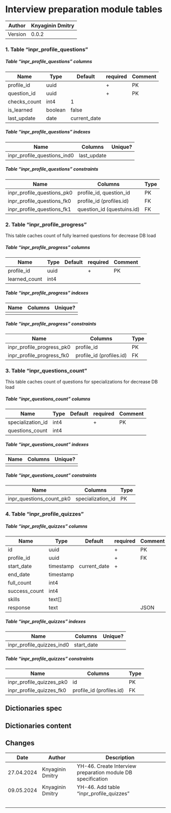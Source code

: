 # Interview preparation module tables

| Author  | Knyaginin Dmitry |
| ------- | ---------------- |
| Version | 0.0.2            |



### 1. Table “inpr_profile_questions”

##### Table “inpr_profile_questions” columns

| **Name**     | **Type**      | **Default**  | **required** | **Comment** |
| ------------ | ------------- | ------------ | ------------ | ----------- |
| profile_id   | uuid          |              | +            | PK          |
| question_id  | uuid          |              | +            | PK          |
| checks_count | int4          | 1            |              |             |
| is_learned   | boolean       | false        |              |             |
| last_update  | date          | current_date |              |             |


##### Table “inpr_profile_questions” indexes

| **Name**                    | **Columns**                 | **Unique?** |
| --------------------------- | --------------------------- | ----------- |
| inpr_profile_questions_ind0 | last_update                 |             |

##### Table “inpr_profile_questions” constraints

| **Name**                   | **Columns**                  | **Type** |
| -------------------------- | ---------------------------- | -------- |
| inpr_profile_questions_pk0 | profile_id, question_id      | PK       |
| inpr_profile_questions_fk0 | profile_id (profiles.id)     | FK       |
| inpr_profile_questions_fk1 | question_id (questuins.id)   | FK       |


### 2. Table “inpr_profile_progress”

This table caches count of fully learned questions for decrease DB load

##### Table “inpr_profile_progress” columns

| **Name**           | **Type**      | **Default**  | **required** | **Comment** |
| ------------------ | ------------- | ------------ | ------------ | ----------- |
| profile_id         | uuid          |              | +            | PK          |
| learned_count      | int4          |              |              |             |


##### Table “inpr_profile_progress” indexes

| **Name**                    | **Columns**                 | **Unique?** |
| --------------------------- | --------------------------- | ----------- |
|                             |                             |             |

##### Table “inpr_profile_progress” constraints

| **Name**                   | **Columns**                  | **Type** |
| -------------------------- | ---------------------------- | -------- |
| inpr_profile_progress_pk0  | profile_id                   | PK       |
| inpr_profile_progress_fk0  | profile_id (profiles.id)     | FK       |



### 3. Table “inpr_questions_count” 

This table caches count of questions for specializations for decrease DB load

##### Table “inpr_questions_count”  columns

| **Name**           | **Type**      | **Default**  | **required** | **Comment** |
| ------------------ | ------------- | ------------ | ------------ | ----------- |
| specialization_id  | int4          |              | +            | PK          |
| questions_count    | int4          |              |              |             |


##### Table “inpr_questions_count”  indexes

| **Name**                    | **Columns**                 | **Unique?** |
| --------------------------- | --------------------------- | ----------- |
|                             |                             |             |

##### Table “inpr_questions_count”  constraints

| **Name**                   | **Columns**                  | **Type** |
| -------------------------- | ---------------------------- | -------- |
| inpr_questions_count_pk0   | specialization_id            | PK       |


### 4. Table “inpr_profile_quizzes”  

##### Table “inpr_profile_quizzes” columns

| **Name**       | **Type**      | **Default**  | **required** | **Comment** |
| -------------- | ------------- | ------------ | ------------ | ----------- |
| id             | uuid          |              | +            | PK          |
| profile_id     | uuid          |              | +            | FK          |
| start_date     | timestamp     | current_date | +            |             |
| end_date       | timestamp     |              |              |             |
| full_count     | int4          |              |              |             |
| success_count  | int4          |              |              |             |
| skills         | text[]        |              |              |             |
| response       | text          |              |              | JSON        |


##### Table “inpr_profile_quizzes” indexes

| **Name**                    | **Columns**                 | **Unique?** |
| --------------------------- | --------------------------- | ----------- |
| inpr_profile_quizzes_ind0   | start_date                  |             |

##### Table “inpr_profile_quizzes” constraints

| **Name**                   | **Columns**                  | **Type** |
| -------------------------- | ---------------------------- | -------- |
| inpr_profile_quizzes_pk0   | id                           | PK       |
| inpr_profile_quizzes_fk0   | profile_id (profiles.id)     | FK       |


## Dictionaries spec


## Dictionaries content


## Changes

| **Date**   | **Author**       | **Description**                                                      |
| ---------- | ---------------- | -------------------------------------------------------------------- |
| 27.04.2024 | Knyaginin Dmitry | YH-46. Create Interview preparation module DB specification          |
| 09.05.2024 | Knyaginin Dmitry | YH-46. Add table “inpr_profile_quizzes”                              |
|            |                  |                                                                      |
|            |                  |                                                                      |
|            |                  |                                                                      |
|            |                  |                                                                      |
|            |                  |                                                                      |
